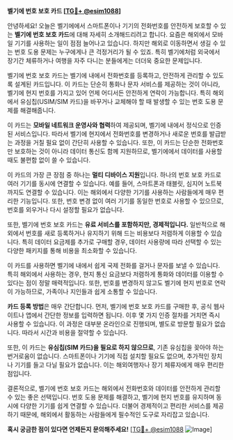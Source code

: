 **벨기에 번호 보호 카드 [[TG💪+ @esim1088](https://t.me/s/esim1088)]**

안녕하세요! 오늘은 벨기에에서 스마트폰이나 기기의 전화번호를 안전하게 보호할 수 있는 **벨기에 번호 보호 카드**에 대해 자세히 소개해드리려고 합니다. 요즘은 해외에서 모바일 기기를 사용하는 일이 점점 늘어나고 있습니다. 하지만 해외로 이동하면서 생길 수 있는 번호 도용 문제는 누구에게나 큰 걱정거리가 될 수 있죠. 특히 벨기에처럼 외국에서 장기간 체류하거나 여행을 자주 다니는 분들에게는 더더욱 중요한 문제입니다.

벨기에 번호 보호 카드는 벨기에 내에서 전화번호를 등록하고, 안전하게 관리할 수 있도록 설계된 카드입니다. 이 카드는 단순히 통화나 문자 서비스를 제공하는 것이 아니라, 벨기에 현지 번호를 가지고 있어 언제 어디서든 안전하게 연락이 가능합니다. 특히 해외에서 유심칩(USIM/SIM 카드)을 바꾸거나 교체해야 할 때 발생할 수 있는 번호 도용 문제를 해결해줍니다.

이 카드는 **모바일 네트워크 운영사와 협력**하여 제공되며, 벨기에 내에서 정식으로 인증된 서비스입니다. 따라서 벨기에 현지에서 전화번호를 변경하거나 새로운 번호를 발급받는 과정을 거칠 필요 없이 간단히 사용할 수 있습니다. 또한, 이 카드는 단순한 전화번호만 보호하는 것이 아니라 데이터 통신도 함께 지원하므로, 벨기에에서 데이터를 사용할 때도 불편함 없이 쓸 수 있습니다.

이 카드의 가장 큰 장점 중 하나는 **멀티 디바이스 지원**입니다. 하나의 번호 보호 카드로 여러 기기를 동시에 연결할 수 있습니다. 예를 들어, 스마트폰과 태블릿, 심지어 노트북까지도 연결할 수 있습니다. 이는 해외에서 다양한 기기를 사용하는 사람들에게 매우 편리한 기능입니다. 또한, 번호 변경 없이 여러 기기를 동일한 번호로 사용할 수 있으므로, 번호를 외우거나 다시 설정할 필요가 없습니다.

또한, 벨기에 번호 보호 카드는 **유료 서비스를 포함하지만, 경제적입니다.** 일반적으로 해외에서 번호를 새로 등록하거나 유지하기 위해 드는 비용보다 저렴하게 이용할 수 있습니다. 특히 데이터 요금제를 추가로 구매할 경우, 데이터 사용량에 따라 선택할 수 있는 다양한 패키지를 통해 비용을 최소화할 수 있습니다.

이 카드를 사용하면 벨기에 내에서 쉽게 국제 전화를 걸거나 문자를 보낼 수 있습니다. 특히 해외에서 사용하는 경우, 현지 통신 요금보다 저렴하게 통화와 데이터를 이용할 수 있다는 점이 정말 매력적입니다. 또한, 번호를 변경하지 않고도 벨기에 현지 번호로 연락이 가능하므로, 가족이나 지인들과 쉽게 소통할 수 있습니다.

**카드 등록 방법**은 매우 간단합니다. 먼저, 벨기에 번호 보호 카드를 구매한 후, 공식 웹사이트나 앱에서 간단한 정보를 입력하면 됩니다. 이후 몇 가지 인증 절차를 거치면 즉시 사용할 수 있습니다. 이 과정은 대부분 온라인으로 진행되며, 별도로 방문할 필요가 없습니다. 따라서 시간과 비용을 절약할 수 있습니다.

또한, 이 카드는 **유심칩(SIM 카드)을 필요로 하지 않으므로**, 기존 유심칩을 꽂아야 하는 번거로움이 없습니다. 스마트폰이나 기기에 직접 설치할 필요도 없으며, 추가적인 장치나 기기를 들고 다닐 필요가 없습니다. 이는 해외여행자나 장기 체류자에게 매우 편리한 점입니다.

결론적으로, 벨기에 번호 보호 카드는 해외에서 전화번호와 데이터를 안전하게 관리할 수 있는 좋은 선택입니다. 번호 도용 문제를 해결하고, 벨기에 현지 번호를 유지하며 동시에 다양한 기기를 쉽게 연결할 수 있습니다. 더불어 경제적이고 편리한 서비스를 제공하기 때문에, 해외에서 활동하는 사람들에게 필수적인 도구로 자리잡고 있습니다.

**혹시 궁금한 점이 있다면 언제든지 문의해주세요!** [[TG💪+ @esim1088](https://t.me/s/esim1088) ![Image](https://i.postimg.cc/Y0z9fWf4/image.png)]